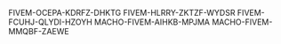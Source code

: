 FIVEM-OCEPA-KDRFZ-DHKTG
FIVEM-HLRRY-ZKTZF-WYDSR
FIVEM-FCUHJ-QLYDI-HZOYH
MACHO-FIVEM-AIHKB-MPJMA
MACHO-FIVEM-MMQBF-ZAEWE
